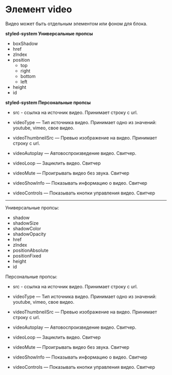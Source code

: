 # Элемент video
Видео может быть отдельным элементом или фоном для блока.

**styled-system Универсальные пропсы**
- boxShadow
- href
- zIndex
- position
   - top
   - right
   - bottom
   - left
- height
- id

**styled-system Персональные пропсы**
- src - ссылка на источник видео. Принимает строку с url.

- videoType — Тип источника видео. Принимает одно из значений: youtube, vimeo, свое видео.

- videoThumbneilSrc — Превью изображение на видео. Принимает строку с url.

- videoAutoplay — Автовоспроизведение видео. Свитчер. 

- videoLoop — Зациклить видео. Свитчер

- videoMute — Проигрывать видео без звука. Свитчер

- videoShowInfo — Показывать информацию о видео. Свитчер

- videoControls — Показывать кнопки управления видео. Свитчер

-------
Универсальные пропсы:
- shadow
- shadowSize
- shadowColor
- shadowOpacity
- href
- zIndex
- positionAbsolute
- positionFixed
- height
- id

Персональные пропсы:
- src - ссылка на источник видео. Принимает строку с url.

- videoType — Тип источника видео. Принимает одно из значений: youtube, vimeo, свое видео.

- videoThumbneilSrc — Превью изображение на видео. Принимает строку с url.

- videoAutoplay — Автовоспроизведение видео. Свитчер. 

- videoLoop — Зациклить видео. Свитчер

- videoMute — Проигрывать видео без звука. Свитчер

- videoShowInfo — Показывать информацию о видео. Свитчер

- videoControls — Показывать кнопки управления видео. Свитчер